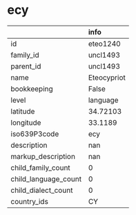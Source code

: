 # ecy
|                      | info        |
|:---------------------|:------------|
| id                   | eteo1240    |
| family_id            | uncl1493    |
| parent_id            | uncl1493    |
| name                 | Eteocypriot |
| bookkeeping          | False       |
| level                | language    |
| latitude             | 34.72103    |
| longitude            | 33.1189     |
| iso639P3code         | ecy         |
| description          | nan         |
| markup_description   | nan         |
| child_family_count   | 0           |
| child_language_count | 0           |
| child_dialect_count  | 0           |
| country_ids          | CY          |